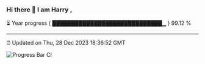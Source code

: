 ### Hi there 👋 I am Harry , 

⏳ Year progress { █████████████████████████████▁ } 99.12 %

---

⏰ Updated on Thu, 28 Dec 2023 18:36:52 GMT

![Progress Bar CI](https://github.com/duykhang68/duykhang68/workflows/Progress%20Bar%20CI/badge.svg)

